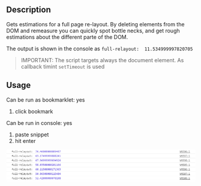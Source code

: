 ## Description

Gets estimations for a full page re-layout. 
By deleting elements from the DOM and remeasure you can quickly spot bottle necks,
and get rough estimations about the different parte of the DOM.

The output is shown in the console as `full-relayout:  11.534999997820705` 

> IMPORTANT: The script targets always the document element. 
> As callback timint `setTimeout` is used

## Usage

Can be run as bookmarklet: yes
1. click bookmark

Can be run in console: yes
1. paste snippet
2. hit enter

![full-page-relayout-logs](./images/full-page-relayout-logs.png)
